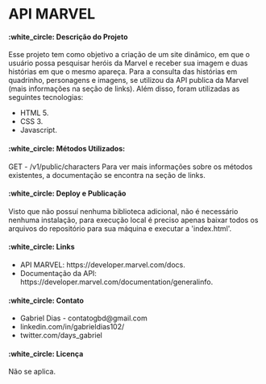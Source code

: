 # API MARVEL

<h4>:white_circle: Descrição do Projeto</h4>
Esse projeto tem como objetivo a criação de um site dinâmico, em que o usuário possa pesquisar heróis da Marvel e receber sua imagem e duas histórias em que o mesmo apareça. Para a consulta das histórias em quadrinho, personagens e imagens, se utilizou da API publica da Marvel (mais informações na seção de links). Além disso, foram utilizadas as seguintes tecnologias:

<ul>
<li>HTML 5.</li>
<li>CSS 3.</li>
<li>Javascript.</li>
</ul>

<h4>:white_circle: Métodos Utilizados:</h4>
GET - /v1/public/characters
Para ver mais informações sobre os métodos existentes, a documentação se encontra na seção de links.

<h4>:white_circle: Deploy e Publicação</h4>
Visto que não possuí nenhuma biblioteca adicional, não é necessário nenhuma instalação, para execução local é preciso apenas baixar todos os arquivos do repositório para sua máquina e executar a 'index.html'.

<h4>:white_circle: Links</h4>
<ul>
<li> API MARVEL: https://developer.marvel.com/docs.</li> 
<li> Documentação da API: https://developer.marvel.com/documentation/generalinfo.</li>
</ul>

<h4>:white_circle: Contato </h4>
<ul>
<li>Gabriel Dias - contatogbd@gmail.com</li>
<li>linkedin.com/in/gabrieldias102/</li>
<li>twitter.com/days_gabriel</li>
</ul>

<h4>:white_circle: Licença </h4>
Não se aplica. 
